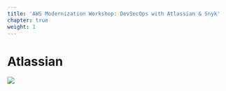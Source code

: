 ```yaml
---
title: 'AWS Modernization Workshop: DevSecOps with Atlassian & Snyk'
chapter: true
weight: 1
---
```


# Atlassian

![](../../../.gitbook/assets/atlassian-header-2048x512.png)



